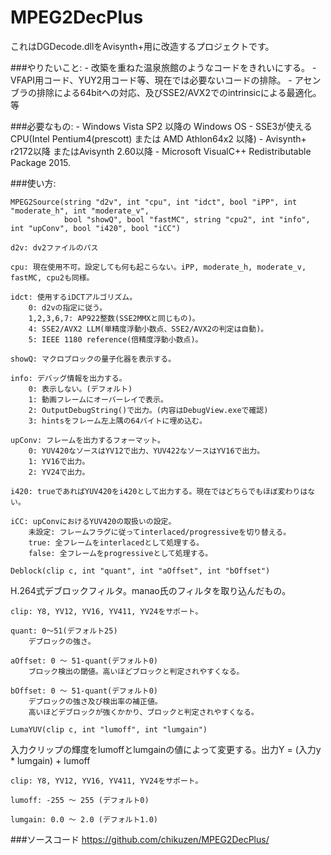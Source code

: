 # MPEG2DecPlus
これはDGDecode.dllをAvisynth+用に改造するプロジェクトです。

###やりたいこと:
    - 改築を重ねた温泉旅館のようなコードをきれいにする。
    - VFAPI用コード、YUY2用コード等、現在では必要ないコードの排除。
    - アセンブラの排除による64bitへの対応、及びSSE2/AVX2でのintrinsicによる最適化。等

###必要なもの:
    - Windows Vista SP2 以降の Windows OS
    - SSE3が使えるCPU(Intel Pentium4(prescott) または AMD Athlon64x2 以降)
    - Avisynth+ r2172以降 またはAvisynth 2.60以降
    - Microsoft VisualC++ Redistributable Package 2015.

 ###使い方:
 ```
 MPEG2Source(string "d2v", int "cpu", int "idct", bool "iPP", int "moderate_h", int "moderate_v",
             bool "showQ", bool "fastMC", string "cpu2", int "info", int "upConv", bool "i420", bool "iCC")
 ```
    d2v: dv2ファイルのパス

    cpu: 現在使用不可。設定しても何も起こらない。iPP, moderate_h, moderate_v, fastMC, cpu2も同様。

    idct: 使用するiDCTアルゴリズム。
        0: d2vの指定に従う。
        1,2,3,6,7: AP922整数(SSE2MMXと同じもの)。
        4: SSE2/AVX2 LLM(単精度浮動小数点、SSE2/AVX2の判定は自動)。
        5: IEEE 1180 reference(倍精度浮動小数点)。

    showQ: マクロブロックの量子化器を表示する。

    info: デバッグ情報を出力する。
        0: 表示しない。(デフォルト)
        1: 動画フレームにオーバーレイで表示。
        2: OutputDebugString()で出力。(内容はDebugView.exeで確認)
        3: hintsをフレーム左上隅の64バイトに埋め込む。

    upConv: フレームを出力するフォーマット。
        0: YUV420なソースはYV12で出力、YUV422なソースはYV16で出力。
        1: YV16で出力。
        2: YV24で出力。

    i420: trueであればYUV420をi420として出力する。現在ではどちらでもほぼ変わりはない。

    iCC: upConvにおけるYUV420の取扱いの設定。
        未設定: フレームフラグに従ってinterlaced/progressiveを切り替える。
        true: 全フレームをinterlacedとして処理する。
        false: 全フレームをprogressiveとして処理する。

```
Deblock(clip c, int "quant", int "aOffset", int "bOffset")
```
H.264式デブロックフィルタ。manao氏のフィルタを取り込んだもの。

    clip: Y8, YV12, YV16, YV411, YV24をサポート。

    quant: 0～51(デフォルト25)
        デブロックの強さ。

    aOffset: 0 ～ 51-quant(デフォルト0)
        ブロック検出の閾値。高いほどブロックと判定されやすくなる。

    bOffset: 0 ～ 51-quant(デフォルト0)
        デブロックの強さ及び検出率の補正値。
        高いほどデブロックが強くかかり、ブロックと判定されやすくなる。

```
LumaYUV(clip c, int "lumoff", int "lumgain")
```
入力クリップの輝度をlumoffとlumgainの値によって変更する。出力Y = (入力y * lumgain) + lumoff

    clip: Y8, YV12, YV16, YV411, YV24をサポート。

    lumoff: -255 ～ 255 (デフォルト0)

    lumgain: 0.0 ～ 2.0 (デフォルト1.0)

###ソースコード
	https://github.com/chikuzen/MPEG2DecPlus/


